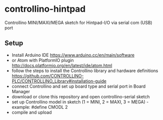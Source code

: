 # controllino-hintpad
Controllino MINI/MAXI/MEGA sketch for Hintpad-I/O via serial com (USB) port

## Setup
- Install Arduino IDE https://www.arduino.cc/en/main/software 
- or Atom with PlatformIO plugin http://docs.platformio.org/en/latest/ide/atom.html
- follow the steps to install the Controllino library and hardware definitions https://github.com/CONTROLLINO-PLC/CONTROLLINO_Library#installation-guide
- connect Controllino and set up board type and serial port in Board Manager
- download or clone this repository and open controllino-serial sketch
- set up Controllino model in sketch (1 = MINI, 2 = MAXI, 3 = MEGA) - example: #define CMODL 2
- compile and upload
